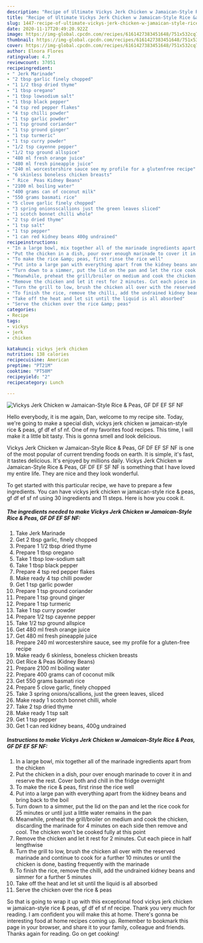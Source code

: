 ```yaml
---
description: "Recipe of Ultimate Vickys Jerk Chicken w Jamaican-Style Rice &amp;amp; Peas, GF DF EF SF NF"
title: "Recipe of Ultimate Vickys Jerk Chicken w Jamaican-Style Rice &amp;amp; Peas, GF DF EF SF NF"
slug: 1447-recipe-of-ultimate-vickys-jerk-chicken-w-jamaican-style-rice-and-amp-peas-gf-df-ef-sf-nf
date: 2020-11-17T20:49:20.922Z
image: https://img-global.cpcdn.com/recipes/6161427383451648/751x532cq70/vickys-jerk-chicken-w-jamaican-style-rice-peas-gf-df-ef-sf-nf-recipe-main-photo.jpg
thumbnail: https://img-global.cpcdn.com/recipes/6161427383451648/751x532cq70/vickys-jerk-chicken-w-jamaican-style-rice-peas-gf-df-ef-sf-nf-recipe-main-photo.jpg
cover: https://img-global.cpcdn.com/recipes/6161427383451648/751x532cq70/vickys-jerk-chicken-w-jamaican-style-rice-peas-gf-df-ef-sf-nf-recipe-main-photo.jpg
author: Elnora Flores
ratingvalue: 4.7
reviewcount: 37051
recipeingredient:
- " Jerk Marinade"
- "2 tbsp garlic finely chopped"
- "1 1/2 tbsp dried thyme"
- "1 tbsp oregano"
- "1 tbsp lowsodium salt"
- "1 tbsp black pepper"
- "4 tsp red pepper flakes"
- "4 tsp chilli powder"
- "1 tsp garlic powder"
- "1 tsp ground coriander"
- "1 tsp ground ginger"
- "1 tsp turmeric"
- "1 tsp curry powder"
- "1/2 tsp cayenne pepper"
- "1/2 tsp ground allspice"
- "480 ml fresh orange juice"
- "480 ml fresh pineapple juice"
- "240 ml worcestershire sauce see my profile for a glutenfree recipe"
- "6 skinless boneless chicken breasts"
- " Rice  Peas Kidney Beans"
- "2100 ml boiling water"
- "400 grams can of coconut milk"
- "550 grams basmati rice"
- "5 clove garlic finely chopped"
- "3 spring onionsscallions just the green leaves sliced"
- "1 scotch bonnet chilli whole"
- "2 tsp dried thyme"
- "1 tsp salt"
- "1 tsp pepper"
- "1 can red kidney beans 400g undrained"
recipeinstructions:
- "In a large bowl, mix together all of the marinade ingredients apart from the chicken"
- "Put the chicken in a dish, pour over enough marinade to cover it in and reserve the rest. Cover both and chill in the fridge overnight"
- "To make the rice &amp; peas, first rinse the rice well"
- "Put into a large pan with everything apart from the kidney beans and bring back to the boil"
- "Turn down to a simmer, put the lid on the pan and let the rice cook for 25 minutes or until just a little water remains in the pan"
- "Meanwhile, preheat the grill/broiler on medium and cook the chicken, discarding the marinade for 4 minutes on each side then remove and cool. The chicken won&#39;t be cooked fully at this point"
- "Remove the chicken and let it rest for 2 minutes. Cut each piece in half lengthwise"
- "Turn the grill to low, brush the chicken all over with the reserved marinade and continue to cook for a further 10 minutes or until the chicken is done, basting frequently with the marinade"
- "To finish the rice, remove the chilli, add the undrained kidney beans and simmer for a further 5 minutes"
- "Take off the heat and let sit until the liquid is all absorbed"
- "Serve the chicken over the rice &amp; peas"
categories:
- Recipe
tags:
- vickys
- jerk
- chicken

katakunci: vickys jerk chicken 
nutrition: 138 calories
recipecuisine: American
preptime: "PT21M"
cooktime: "PT58M"
recipeyield: "2"
recipecategory: Lunch

---
```



![Vickys Jerk Chicken w Jamaican-Style Rice &amp; Peas, GF DF EF SF NF](https://img-global.cpcdn.com/recipes/6161427383451648/751x532cq70/vickys-jerk-chicken-w-jamaican-style-rice-peas-gf-df-ef-sf-nf-recipe-main-photo.jpg)

Hello everybody, it is me again, Dan, welcome to my recipe site. Today, we're going to make a special dish, vickys jerk chicken w jamaican-style rice &amp; peas, gf df ef sf nf. One of my favorites food recipes. This time, I will make it a little bit tasty. This is gonna smell and look delicious.



Vickys Jerk Chicken w Jamaican-Style Rice &amp; Peas, GF DF EF SF NF is one of the most popular of current trending foods on earth. It is simple, it's fast, it tastes delicious. It's enjoyed by millions daily. Vickys Jerk Chicken w Jamaican-Style Rice &amp; Peas, GF DF EF SF NF is something that I have loved my entire life. They are nice and they look wonderful.


To get started with this particular recipe, we have to prepare a few ingredients. You can have vickys jerk chicken w jamaican-style rice &amp; peas, gf df ef sf nf using 30 ingredients and 11 steps. Here is how you cook it.

<!--inarticleads1-->

##### The ingredients needed to make Vickys Jerk Chicken w Jamaican-Style Rice &amp; Peas, GF DF EF SF NF:

1. Take  Jerk Marinade
1. Get 2 tbsp garlic, finely chopped
1. Prepare 1 1/2 tbsp dried thyme
1. Prepare 1 tbsp oregano
1. Take 1 tbsp low-sodium salt
1. Take 1 tbsp black pepper
1. Prepare 4 tsp red pepper flakes
1. Make ready 4 tsp chilli powder
1. Get 1 tsp garlic powder
1. Prepare 1 tsp ground coriander
1. Prepare 1 tsp ground ginger
1. Prepare 1 tsp turmeric
1. Take 1 tsp curry powder
1. Prepare 1/2 tsp cayenne pepper
1. Take 1/2 tsp ground allspice
1. Get 480 ml fresh orange juice
1. Get 480 ml fresh pineapple juice
1. Prepare 240 ml worcestershire sauce, see my profile for a gluten-free recipe
1. Make ready 6 skinless, boneless chicken breasts
1. Get  Rice &amp; Peas (Kidney Beans)
1. Prepare 2100 ml boiling water
1. Prepare 400 grams can of coconut milk
1. Get 550 grams basmati rice
1. Prepare 5 clove garlic, finely chopped
1. Take 3 spring onions/scallions, just the green leaves, sliced
1. Make ready 1 scotch bonnet chilli, whole
1. Take 2 tsp dried thyme
1. Make ready 1 tsp salt
1. Get 1 tsp pepper
1. Get 1 can red kidney beans, 400g undrained




<!--inarticleads2-->

##### Instructions to make Vickys Jerk Chicken w Jamaican-Style Rice &amp; Peas, GF DF EF SF NF:

1. In a large bowl, mix together all of the marinade ingredients apart from the chicken
1. Put the chicken in a dish, pour over enough marinade to cover it in and reserve the rest. Cover both and chill in the fridge overnight
1. To make the rice &amp; peas, first rinse the rice well
1. Put into a large pan with everything apart from the kidney beans and bring back to the boil
1. Turn down to a simmer, put the lid on the pan and let the rice cook for 25 minutes or until just a little water remains in the pan
1. Meanwhile, preheat the grill/broiler on medium and cook the chicken, discarding the marinade for 4 minutes on each side then remove and cool. The chicken won&#39;t be cooked fully at this point
1. Remove the chicken and let it rest for 2 minutes. Cut each piece in half lengthwise
1. Turn the grill to low, brush the chicken all over with the reserved marinade and continue to cook for a further 10 minutes or until the chicken is done, basting frequently with the marinade
1. To finish the rice, remove the chilli, add the undrained kidney beans and simmer for a further 5 minutes
1. Take off the heat and let sit until the liquid is all absorbed
1. Serve the chicken over the rice &amp; peas




So that is going to wrap it up with this exceptional food vickys jerk chicken w jamaican-style rice &amp; peas, gf df ef sf nf recipe. Thank you very much for reading. I am confident you will make this at home. There's gonna be interesting food at home recipes coming up. Remember to bookmark this page in your browser, and share it to your family, colleague and friends. Thanks again for reading. Go on get cooking!
